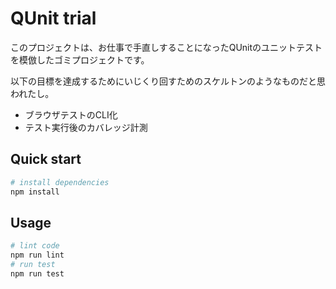 QUnit trial
===========

このプロジェクトは、お仕事で手直しすることになったQUnitのユニットテストを模倣したゴミプロジェクトです。

以下の目標を達成するためにいじくり回すためのスケルトンのようなものだと思われたし。

- ブラウザテストのCLI化
- テスト実行後のカバレッジ計測

Quick start
-----------

```sh
# install dependencies
npm install
```

Usage
-----

```sh
# lint code
npm run lint
# run test
npm run test
```